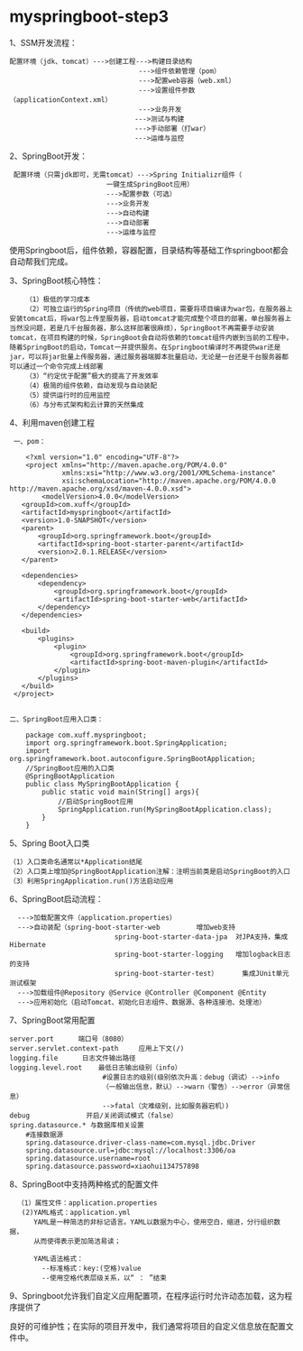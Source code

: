 # myspringboot-step3

1、SSM开发流程：

    配置环境（jdk、tomcat）--->创建工程--->构建目录结构
                                    --->组件依赖管理（pom）
                                    --->配置web容器（web.xml）
                                    --->设置组件参数（applicationContext.xml）
                                    --->业务开发
                                   --->测试与构建
                                   --->手动部署（打war）
                                   --->运维与监控
                                   
2、SpringBoot开发：

     配置环境（只需jdk即可，无需tomcat）--->Spring Initializr组件（
                            一键生成SpringBoot应用）
                            --->配置参数（可选）
                            --->业务开发
                            --->自动构建
                            --->自动部署
                            --->运维与监控



   使用Springboot后，组件依赖，容器配置，目录结构等基础工作springboot都会自动帮我们完成。

3、SpringBoot核心特性：

        （1）极低的学习成本
        （2）可独立运行的Spring项目（传统的web项目，需要将项目编译为war包，在服务器上安装tomcat后，将war包上传至服务器，启动tomcat才能完成整个项目的部署，单台服务器上当然没问题，若是几千台服务器，那么这样部署很麻烦），SpringBoot不再需要手动安装tomcat，在项目构建的时候，SpringBoot会自动将依赖的tomcat组件内嵌到当前的工程中，随着SpringBoot的启动，Tomcat一并提供服务。在Springboot编译时不再提供war还是jar，可以将jar批量上传服务器，通过服务器端脚本批量启动，无论是一台还是千台服务器都可以通过一个命令完成上线部署
        （3）“约定优于配置”极大的提高了开发效率
        （4）极简的组件依赖，自动发现与自动装配
        （5）提供运行时的应用监控
        （6）与分布式架构和云计算的天然集成

4、利用maven创建工程

  
     一、pom：
        
        <?xml version="1.0" encoding="UTF-8"?>
        <project xmlns="http://maven.apache.org/POM/4.0.0"
                 xmlns:xsi="http://www.w3.org/2001/XMLSchema-instance"
                 xsi:schemaLocation="http://maven.apache.org/POM/4.0.0 http://maven.apache.org/xsd/maven-4.0.0.xsd">
            <modelVersion>4.0.0</modelVersion>     
       <groupId>com.xuff</groupId>
       <artifactId>myspringboot</artifactId>
       <version>1.0-SNAPSHOT</version>
       <parent>
           <groupId>org.springframework.boot</groupId>
           <artifactId>spring-boot-starter-parent</artifactId>
           <version>2.0.1.RELEASE</version>
       </parent>
   
       <dependencies>
           <dependency>
               <groupId>org.springframework.boot</groupId>
               <artifactId>spring-boot-starter-web</artifactId>
           </dependency>
       </dependencies>
   
       <build>
           <plugins>
               <plugin>
                   <groupId>org.springframework.boot</groupId>
                   <artifactId>spring-boot-maven-plugin</artifactId>
               </plugin>
           </plugins>   
       </build>   
     </project>
     
    
    二、SpringBoot应用入口类：
  
        package com.xuff.myspringboot;
        import org.springframework.boot.SpringApplication;
        import org.springframework.boot.autoconfigure.SpringBootApplication;
        //SpringBoot应用的入口类
        @SpringBootApplication
        public class MySpringBootApplication {
            public static void main(String[] args){
                //启动SpringBoot应用
                SpringApplication.run(MySpringBootApplication.class);
            }
        }
        
5、Spring Boot入口类


    （1）入口类命名通常以*Application结尾
    （2）入口类上增加@SpringBootApplication注解：注明当前类是启动SpringBoot的入口
    （3）利用SpringApplication.run()方法启动应用

6、SpringBoot启动流程：
      
      --->加载配置文件（application.properties）
      --->自动装配（spring-boot-starter-web         增加web支持
                              spring-boot-starter-data-jpa  对JPA支持，集成Hibernate 
                              spring-boot-starter-logging   增加logback日志的支持
                              spring-boot-starter-test）      集成JUnit单元测试框架
      --->加载组件@Repository @Service @Controller @Component @Entity
      --->应用初始化（启动Tomcat、初始化日志组件、数据源、各种连接池、处理池）

7、SpringBoot常用配置

    server.port      端口号（8080）
    server.servlet.context-path     应用上下文(/)
    logging.file      日志文件输出路径
    logging.level.root    最低日志输出级别（info）
                           #设置日志的级别(级别依次升高：debug（调试）-->info
                           （一般输出信息，默认）-->warn（警告）-->error（异常信息）
                           -->fatal（灾难级别，比如服务器宕机）)
    debug              开启/关闭调试模式（false）
    spring.datasource.* 与数据库相关设置        
        #连接数据源
        spring.datasource.driver-class-name=com.mysql.jdbc.Driver
        spring.datasource.url=jdbc:mysql://localhost:3306/oa
        spring.datasource.username=root
        spring.datasource.password=xiaohui134757898

8、SpringBoot中支持两种格式的配置文件

      （1）属性文件：application.properties
       (2)YAML格式：application.yml
          YAML是一种简洁的非标记语言。YAML以数据为中心，使用空白，缩进，分行组织数据，
          从而使得表示更加简洁易读；
          
          YAML语法格式：
            --标准格式：key:(空格)value     
            --使用空格代表层级关系，以“ ： ”结束

9、Springboot允许我们自定义应用配置项，在程序运行时允许动态加载，这为程序提供了

  良好的可维护性；在实际的项目开发中，我们通常将项目的自定义信息放在配置文件中。       